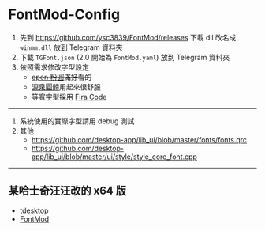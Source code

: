 # FontMod-Config

1. 先到 <https://github.com/ysc3839/FontMod/releases> 下載 dll 改名成 `winmm.dll` 放到 Telegram 資料夾
1. 下載 `TGFont.json` (2.0 開始為 `FontMod.yaml`) 放到 Telegram 資料夾
1. 依照需求修改字型設定
   - ~~[open 粉圓](https://justfont.com/huninn/)滿好看的~~
   - [源泉圓體](https://github.com/ButTaiwan/gensen-font/releases)用起來很舒服
   - 等寬字型採用 [Fira Code](https://github.com/tonsky/FiraCode/releases)

----

1. 系統使用的實際字型請用 debug 測試
1. 其他
   - <https://github.com/desktop-app/lib_ui/blob/master/fonts/fonts.qrc>
   - <https://github.com/desktop-app/lib_ui/blob/master/ui/style/style_core_font.cpp>

----

## 某哈士奇汪汪改的 x64 版

- [tdesktop](https://github.com/TDesktop-x64/tdesktop/releases)
- [FontMod](https://github.com/TDesktop-x64/FontMod/releases)
